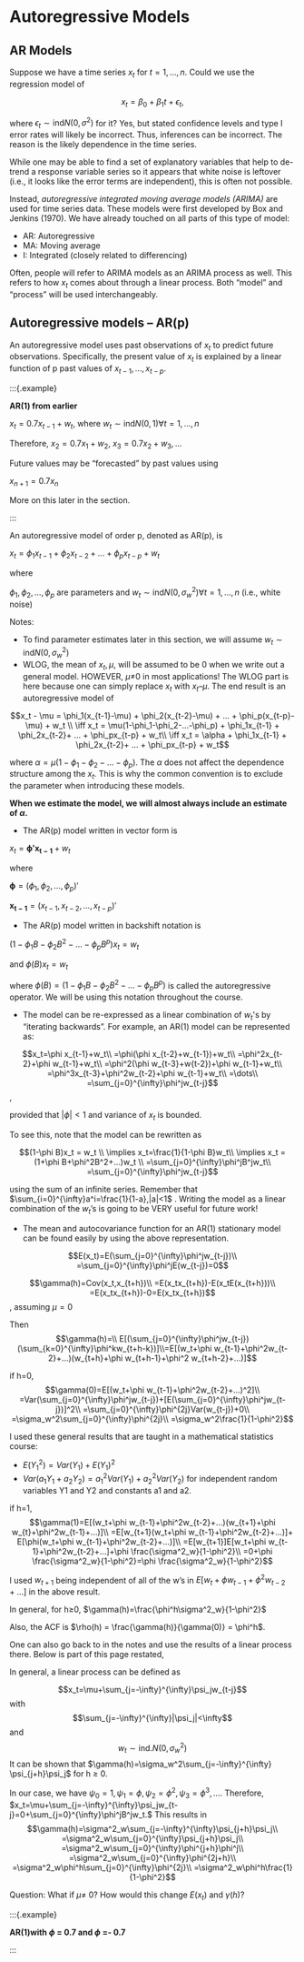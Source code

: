 # Autoregressive Models

## AR Models

Suppose we have a time series $x_t$ for $t = 1, …, n.$ Could we use the regression model of 

$$x_t = \beta_0 + \beta_1t + \epsilon_t, $$

where $\epsilon_t \sim \mathrm{ind} N(0,\sigma^2)$ for it? Yes, but stated confidence levels and type I error rates will likely be incorrect. Thus, inferences can be incorrect. The reason is the likely dependence in the time series. 

While one may be able to find a set of explanatory variables that help to de-trend a response variable series so it appears that white noise is leftover (i.e., it looks like the error terms are independent), this is often not possible.

Instead, _autoregressive integrated moving average models (ARIMA)_ are used for time series data. These models were first developed by Box and Jenkins (1970). We have already touched on all parts of this type of model:

- AR: Autoregressive
- MA: Moving average
- I: Integrated (closely related to differencing)

Often, people will refer to ARIMA models as an ARIMA process as well. This refers to how $x_t$ comes about through a linear process. Both “model” and “process” will be used interchangeably.  


## Autoregressive models – AR(p)

An autoregressive model uses past observations of $x_t$ to predict future observations. Specifically, the present value of $x_t$ is explained by a linear function of p past values of $x_{t-1}, …, x_{t-p}.$


:::{.example}

**AR(1) from earlier**

$x_t=0.7x_{t-1}+w_t$, where $w_t \sim \mathrm{ind}N(0,1)\forall t=1,...,n$

Therefore, $x_2=0.7x_1+w_2$, $x_3=0.7x_2+w_3,...$

Future values may be “forecasted” by past values using 

$x_{n+1} = 0.7x_n$

More on this later in the section. 

:::

An autoregressive model of order p, denoted as AR(p), is 

$x_t = \phi_1x_{t-1} + \phi_2x_{t-2} + … + \phi_px_{t-p} + w_t$

where

$\phi_1, \phi_2, …, \phi_p$ are parameters and 
$w_t \sim \mathrm{ind}N(0,\sigma^2_w)\forall t=1,...,n$ (i.e., white noise)


Notes:

-	To find parameter estimates later in this section, we will assume $w_t \sim \mathrm{ind}N(0,\sigma^2_w)$
- WLOG, the mean of $x_t, \mu,$ will be assumed to be 0 when we write out a general model. HOWEVER, $\mu\ne$0 in most applications! The WLOG part is here because one can simply replace $x_t$ with $x_t – \mu$. The end result is an autoregressive model of 

$$x_t - \mu = \phi_1(x_{t-1}-\mu) + \phi_2(x_{t-2}-\mu) + … + \phi_p(x_{t-p}-\mu) + w_t \\
\iff x_t = \mu(1-\phi_1-\phi_2-…-\phi_p) + \phi_1x_{t-1} + \phi_2x_{t-2}+ … + \phi_px_{t-p} + w_t\\
\iff x_t = \alpha + \phi_1x_{t-1} + \phi_2x_{t-2}+ … + \phi_px_{t-p} + w_t$$

where $\alpha = \mu(1-\phi_1-\phi_2-…-\phi_p).$ The $\alpha$ does not affect the dependence structure among the $x_t$. This is why the common convention is to exclude the parameter when introducing these models.  

**When we estimate the model, we will almost always include an estimate of $\alpha.$** 

- The AR(p) model written in vector form is 

$x_t = \boldsymbol{\phi'x_{t-1}} + w_t$

where

$\boldsymbol{\phi} = (\phi_1, \phi_2, …, \phi_p)'$

$\boldsymbol{x_{t-1}} = (x_{t-1}, x_{t-2}, …, x_{t-p})'$

- The AR(p) model written in backshift notation is 

$(1-\phi_1B-\phi_2B^2-…-\phi_pB^p)x_t = w_t$

and $\phi(B)x_t = w_t$

where $\phi(B) = (1-\phi_1B-\phi_2B^2-…-\phi_pB^p)$ is called the autoregressive operator. We will be using this notation throughout the course. 

- The model can be re-expressed as a linear combination of $w_t$'s by “iterating backwards”. For example, an AR(1) model can be represented as:

$$x_t=\phi x_{t-1}+w_t\\
=\phi(\phi x_{t-2}+w_{t-1})+w_t\\
=\phi^2x_{t-2}+\phi w_{t-1}+w_t\\
=\phi^2(\phi w_{t-3}+w{t-2})+\phi w_{t-1}+w_t\\
=\phi^3x_{t-3}+\phi^2w_{t-2}+\phi w_{t-1}+w_t\\
=\dots\\
=\sum_{j=0}^{\infty}\phi^jw_{t-j}$$,

provided that $|\phi|<1$ and variance of $x_t$ is bounded.

To see this, note that the model can be rewritten as 

$$(1-\phi B)x_t = w_t \\
\implies x_t=\frac{1}{1-\phi B}w_t\\
\implies x_t = (1+\phi B+\phi^2B^2+…)w_t \\
=\sum_{j=0}^{\infty}\phi^jB^jw_t\\
=\sum_{j=0}^{\infty}\phi^jw_{t-j}$$

using the sum of an infinite series. Remember that $\sum_{i=0}^{\infty}a^i=\frac{1}{1-a},|a|<1$ . Writing the model as a linear combination of the $w_t$’s is going to be VERY useful for future work!

- The mean and autocovariance function for an AR(1) stationary model can be found easily by using the above representation.  


$$E(x_t)=E(\sum_{j=0}^{\infty}\phi^jw_{t-j})\\
=\sum_{j=0}^{\infty}\phi^jE(w_{t-j})=0$$

$$\gamma(h)=Cov(x_t,x_{t+h})\\
=E(x_tx_{t+h})-E(x_tE(x_{t+h}))\\
=E(x_tx_{t+h})-0=E(x_tx_{t+h})$$, assuming $\mu=0$

Then $$\gamma(h)=\\
E[(\sum_{j=0}^{\infty}\phi^jw_{t-j})(\sum_{k=0}^{\infty}\phi^kw_{t+h-k})]\\=E[(w_t+\phi w_{t-1}+\phi^2w_{t-2}+...)(w_{t+h}+\phi w_{t+h-1}+\phi^2 w_{t+h-2}+...)]$$

if h=0, $$\gamma(0)=E[(w_t+\phi w_{t-1}+\phi^2w_{t-2}+...)^2]\\
=Var(\sum_{j=0}^{\infty}\phi^jw_{t-j})+[E(\sum_{j=0}^{\infty}\phi^jw_{t-j})]^2\\
=\sum_{j=0}^{\infty}\phi^{2j}Var(w_{t-j})+0\\
=\sigma_w^2\sum_{j=0}^{\infty}\phi^{2j}\\
=\sigma_w^2\frac{1}{1-\phi^2}$$

I used these general results that are taught in a mathematical statistics course: 

- $E(Y_1^2) = Var(Y_1) + E(Y_1)^2$
- $Var(a_1Y_1 + a_2Y_2) = a_1^2Var(Y_1)+a_2^2Var(Y_2)$
for independent random variables Y1 and Y2 and constants a1 and a2.


if h=1, $$\gamma(1)=E[(w_t+\phi w_{t-1}+\phi^2w_{t-2}+...)(w_{t+1}+\phi w_{t}+\phi^2w_{t-1}+...)]\\
=E[w_{t+1}(w_t+\phi w_{t-1}+\phi^2w_{t-2}+...)]+
E[\phi(w_t+\phi w_{t-1}+\phi^2w_{t-2}+...)]\\
=E[w_{t+1}]E[w_t+\phi w_{t-1}+\phi^2w_{t-2}+...]+\phi \frac{\sigma^2_w}{1-\phi^2}\\
=0+\phi \frac{\sigma^2_w}{1-\phi^2}=\phi \frac{\sigma^2_w}{1-\phi^2}$$

I used $w_{t+1}$ being independent of all of the w’s in $E[w_t+\phi w_{t-1}+\phi^2w_{t-2}+...]$ in the above result.

In general, for h$\ge$0, $\gamma(h)=\frac{\phi^h\sigma^2_w}{1-\phi^2}$

Also, the ACF is $\rho(h) = \frac{\gamma(h)}{\gamma(0)} = \phi^h$.  

One can also go back to in the notes and use the results of a linear process there. Below is part of this page restated,

In general, a linear process can be defined as 

$$x_t=\mu+\sum_{j=-\infty}^{\infty}\psi_jw_{t-j}$$ with $$\sum_{j=-\infty}^{\infty}|\psi_j|<\infty$$ and $$w_t\sim\mathrm{ind.}N(0,\sigma_w^2)$$
It can be shown that $\gamma(h)=\sigma_w^2\sum_{j=-\infty}^{\infty} \psi_{j+h}\psi_j$ for h $\ge$ 0.  

In our case, we have $\psi_0 = 1, \psi_1 = \phi, \psi_2 = \phi^2, \psi_3 = \phi^3, … .$  Therefore, $x_t=\mu+\sum_{j=-\infty}^{\infty}\psi_jw_{t-j}=0+\sum_{j=0}^{\infty}\phi^jB^jw_t.$ This results in $$\gamma(h)=\sigma^2_w\sum_{j=-\infty}^{\infty}\psi_{j+h}\psi_j\\
=\sigma^2_w\sum_{j=0}^{\infty}\psi_{j+h}\psi_j\\
=\sigma^2_w\sum_{j=0}^{\infty}\phi^{j+h}\phi^j\\
=\sigma^2_w\sum_{j=0}^{\infty}\phi^{2j+h}\\
=\sigma^2_w\phi^h\sum_{j=0}^{\infty}\phi^{2j}\\
=\sigma^2_w\phi^h\frac{1}{1-\phi^2}$$

Question: What if $\mu\ne$ 0? How would this change $E(x_t)$ and $\gamma(h)$?


:::{.example}

**AR(1)with $\phi$ = 0.7 and $\phi$ =- 0.7**

:::
